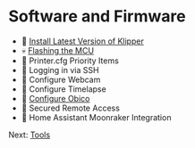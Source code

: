 # Software and Firmware
- 🙂 [Install Latest Version of Klipper](https://github.com/500Foods/WelcomeToTroodon/blob/main/klipper.md)
- 💀 [Flashing the MCU](https://github.com/500Foods/WelcomeToTroodon/blob/main/flash_mcu.md)
- 🙂 Printer.cfg Priority Items
- 🙂 Logging in via SSH
- 🙂 Configure Webcam
- 🙂 Configure Timelapse
- 💪 [Configure Obico](https://github.com/500Foods/WelcomeToTroodon/blob/main/Obico.md)
- 💪 Secured Remote Access
- 💪 Home Assistant Moonraker Integration
  
Next: [Tools](https://github.com/500Foods/WelcomeToTroodon/blob/main/docs/level_1/tools.md)
